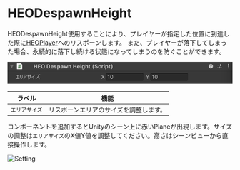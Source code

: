 # HEODespawnHeight
HEODespawnHeight使用することにより、プレイヤーが指定した位置に到達した際に[HEOPlayer](HEOPlayer.md)へのリスポーンします。
また、プレイヤーが落下してしまった場合、永続的に落下し続ける状態になってしまうのを防ぐことができます。

![HEODespawnHeight](img/HEODespawnHeightJP.png)

|  ラベル  |  機能  |
| ----   | ---- |
| `エリアサイズ` | リスポーンエリアのサイズを調整します。 |

コンポーネントを追加するとUnityのシーン上に赤いPlaneが出現します。サイズの調整は`エリアサイズ`のX値Y値を調整してください。高さはシーンビューから直接操作します。

![Setting](img/HEODespawnHeightSetting.png)


